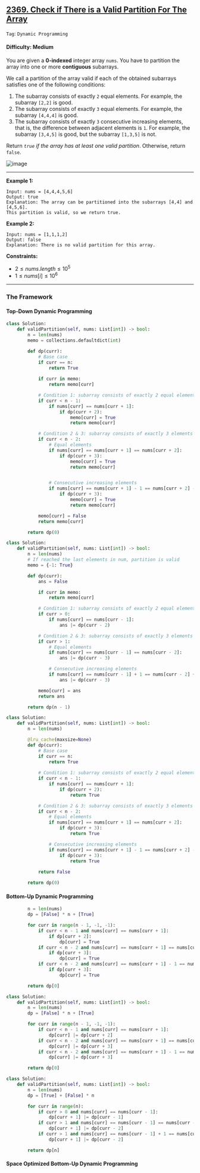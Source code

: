 ## [2369. Check if There is a Valid Partition For The Array](https://leetcode.com/problems/check-if-there-is-a-valid-partition-for-the-array/)

```Tag```: ```Dynamic Programming```

#### Difficulty: Medium

You are given a __0-indexed__ integer array ```nums```. You have to partition the array into one or more __contiguous__ subarrays.

We call a partition of the array valid if each of the obtained subarrays satisfies one of the following conditions:

1. The subarray consists of exactly ```2``` equal elements. For example, the subarray ```[2,2]``` is good.
2. The subarray consists of exactly ```3``` equal elements. For example, the subarray ```[4,4,4]``` is good.
3. The subarray consists of exactly ```3``` consecutive increasing elements, that is, the difference between adjacent elements is ```1```. For example, the subarray ```[3,4,5]``` is good, but the subarray ```[1,3,5]``` is not.

Return _```true``` if the array has at least one valid partition_. Otherwise, return ```false```.

![image](https://github.com/quananhle/Python/assets/35042430/b23bd353-71a9-4510-b98a-f3f69644b792)

---

__Example 1:__
```
Input: nums = [4,4,4,5,6]
Output: true
Explanation: The array can be partitioned into the subarrays [4,4] and [4,5,6].
This partition is valid, so we return true.
```

__Example 2:__
```
Input: nums = [1,1,1,2]
Output: false
Explanation: There is no valid partition for this array.
```

__Constraints:__

- $2 \le nums.length \le 10^{5}$
- $1 \le nums[i] \le 10^{6}$

---

### The Framework

#### Top-Down Dynamic Programming

```Python
class Solution:
    def validPartition(self, nums: List[int]) -> bool:
        n = len(nums)
        memo = collections.defaultdict(int)

        def dp(curr):
            # Base case
            if curr == n:
                return True
            
            if curr in memo:
                return memo[curr]

            # Condition 1: subarray consists of exactly 2 equal elements
            if curr < n - 1:
                if nums[curr] == nums[curr + 1]:
                    if dp(curr + 2):
                        memo[curr] = True
                        return memo[curr]

            # Condition 2 & 3: subarray consists of exactly 3 elements
            if curr < n - 2:
                # Equal elements
                if nums[curr] == nums[curr + 1] == nums[curr + 2]:
                    if dp(curr + 3):
                        memo[curr] = True
                        return memo[curr]


                # Consecutive increasing elements
                if nums[curr] == nums[curr + 1] - 1 == nums[curr + 2] - 2:
                    if dp(curr + 3):
                        memo[curr] = True
                        return memo[curr]

            memo[curr] = False
            return memo[curr]

        return dp(0)
```

```Python
class Solution:
    def validPartition(self, nums: List[int]) -> bool:
        n = len(nums)
        # If reached the last elements in num, partition is valid
        memo = {-1: True}

        def dp(curr):
            ans = False

            if curr in memo:
                return memo[curr]

            # Condition 1: subarray consists of exactly 2 equal elements
            if curr > 0:
                if nums[curr] == nums[curr - 1]:
                    ans |= dp(curr - 2)

            # Condition 2 & 3: subarray consists of exactly 3 elements
            if curr > 1:
                # Equal elements
                if nums[curr] == nums[curr - 1] == nums[curr - 2]:
                    ans |= dp(curr - 3)

                # Consecutive increasing elements
                if nums[curr] == nums[curr - 1] + 1 == nums[curr - 2] + 2:
                    ans |= dp(curr - 3)

            memo[curr] = ans
            return ans

        return dp(n - 1)
```

```Python
class Solution:
    def validPartition(self, nums: List[int]) -> bool:
        n = len(nums)

        @lru_cache(maxsize=None)
        def dp(curr):
            # Base case
            if curr == n:
                return True
            
            # Condition 1: subarray consists of exactly 2 equal elements
            if curr < n - 1:
                if nums[curr] == nums[curr + 1]:
                    if dp(curr + 2):
                        return True 

            # Condition 2 & 3: subarray consists of exactly 3 elements
            if curr < n - 2:
                # Equal elements
                if nums[curr] == nums[curr + 1] == nums[curr + 2]:
                    if dp(curr + 3):
                        return True

                # Consecutive increasing elements
                if nums[curr] == nums[curr + 1] - 1 == nums[curr + 2] - 2:
                    if dp(curr + 3):
                        return True
                    
            return False

        return dp(0)
```

#### Bottom-Up Dynamic Programming

```Python
        n = len(nums)
        dp = [False] * n + [True]

        for curr in range(n - 1, -1, -1):
            if curr < n - 1 and nums[curr] == nums[curr + 1]:
                if dp[curr + 2]:
                    dp[curr] = True
            if curr < n - 2 and nums[curr] == nums[curr + 1] == nums[curr + 2]:
                if dp[curr + 3]:
                    dp[curr] = True
            if curr < n - 2 and nums[curr] == nums[curr + 1] - 1 == nums[curr + 2] - 2:
                if dp[curr + 3]:
                    dp[curr] = True

        return dp[0]
```

```Python
class Solution:
    def validPartition(self, nums: List[int]) -> bool:
        n = len(nums)
        dp = [False] * n + [True]

        for curr in range(n - 1, -1, -1):
            if curr < n - 1 and nums[curr] == nums[curr + 1]:
                dp[curr] |= dp[curr + 2]
            if curr < n - 2 and nums[curr] == nums[curr + 1] == nums[curr + 2]:
                dp[curr] |= dp[curr + 3]
            if curr < n - 2 and nums[curr] == nums[curr + 1] - 1 == nums[curr + 2] - 2:
                dp[curr] |= dp[curr + 3]

        return dp[0]
```

```Python
class Solution:
    def validPartition(self, nums: List[int]) -> bool:
        n = len(nums)
        dp = [True] + [False] * n

        for curr in range(n):
            if curr > 0 and nums[curr] == nums[curr - 1]:
                dp[curr + 1] |= dp[curr - 1]
            if curr > 1 and nums[curr] == nums[curr - 1] == nums[curr - 2]:
                dp[curr + 1] |= dp[curr - 2]
            if curr > 1 and nums[curr] == nums[curr - 1] + 1 == nums[curr - 2] + 2:
                dp[curr + 1] |= dp[curr - 2]

        return dp[n]
```

#### Space Optimized Bottom-Up Dynamic Programming

```Python

```
